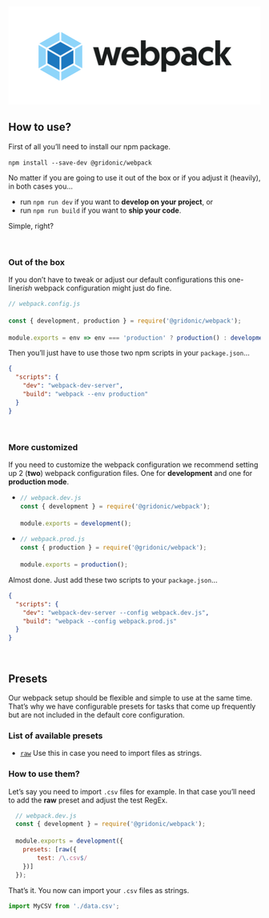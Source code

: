 ![webpack](media/logo.png)

## How to use?

First of all you’ll need to install our npm package.

`npm install --save-dev @gridonic/webpack`

No matter if you are going to use it out of the box or if you adjust it (heavily), in both cases you…

- run `npm run dev` if you want to **develop on your project**, or 
- run `npm run build` if you want to **ship your code**.

Simple, right? 

<br>

### Out of the box

If you don’t have to tweak or adjust our default configurations this one-liner*ish* webpack configuration might just do fine.

```js
// webpack.config.js

const { development, production } = require('@gridonic/webpack');

module.exports = env => env === 'production' ? production() : development();
```

Then you’ll just have to use those two npm scripts in your `package.json`…

```json
{
  "scripts": {
    "dev": "webpack-dev-server",
    "build": "webpack --env production"
  }
}
``` 

<br>

### More customized

If you need to customize the webpack configuration we recommend setting up 2 (**two**) webpack configuration files. One for **development** and one for **production mode**.

- ```js
  // webpack.dev.js
  const { development } = require('@gridonic/webpack');
  
  module.exports = development();
  ```

- ```js
  // webpack.prod.js
  const { production } = require('@gridonic/webpack');
  
  module.exports = production();
  ```

Almost done. Just add these two scripts to your `package.json`…

```json
{
  "scripts": {
    "dev": "webpack-dev-server --config webpack.dev.js",
    "build": "webpack --config webpack.prod.js"
  }
}
```

<br>

## Presets

Our webpack setup should be flexible and simple to use at the same time. That’s why we have configurable presets for tasks that come up frequently but are not included in the default core configuration.

### List of available presets

- [`raw`]
  Use this in case you need to import files as strings.

### How to use them?

Let’s say you need to import `.csv` files for example. In that case you’ll need to add the **raw** preset and adjust the test RegEx.

```js
  // webpack.dev.js
  const { development } = require('@gridonic/webpack');
  
  module.exports = development({
    presets: [raw({
        test: /\.csv$/
    })]
  });
```

That’s it. You now can import your `.csv` files as strings.

```js
import MyCSV from './data.csv';
```



[`raw`]: ./src/presets/raw.js
